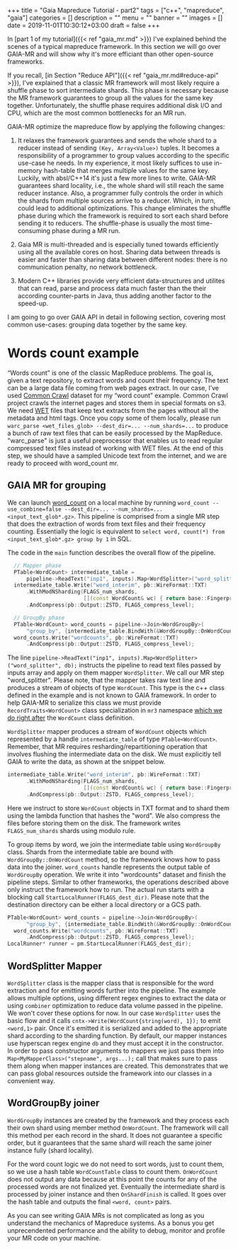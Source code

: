 +++
title = "Gaia Mapreduce Tutorial - part2"
tags = ["c++", "mapreduce", "gaia"]
categories = []
description = ""
menu = ""
banner = ""
images = []
date = 2019-11-01T10:30:12+03:00
draft = false
+++

In [part 1 of my tutorial]({{< ref "gaia_mr.md" >}}) I've explained behind the scenes of a typical mapreduce
framework. In this section we will go over GAIA-MR and will show why it's more efficiant than other open-source frameworks.

<!--more-->

If you recall, [in Section "Reduce API"]({{< ref "gaia_mr.md#reduce-api" >}}), I've explained that a classic MR framework will most likely require a shuffle phase to sort intermediate shards. This phase is necessary because the MR framework guarantees to group all the values for the same key together. Unfortunately, the shuffle phase requires additional disk I/O and CPU, which are the most common bottlenecks for an MR run.

GAIA-MR optimize the mapreduce flow by applying the following changes:

1. It relaxes the framework guarantees and sends the whole shard to a reducer instead of sending `(Key, Array<Value>)` tuples. It becomes a responsibility of a programmer to group values according to the specific use-case he needs. In my experience, it most likely suffices to use in-memory hash-table that merges multiple values for the same key. Luckily, with absl/C++14 it's just a few more lines to write. GAIA-MR guarantees shard locality, i.e., the whole shard will still reach the same reducer instance. Also, a programmer fully controls the order in which the shards from multiple sources arrive to a reducer. Which, in turn, could lead to additional optimizations.
This change eliminates the shuffle phase during which the framework is required to sort each shard before sending it to reducers. The shuffle-phase is usually the most time-consuming phase during a MR run.

2. Gaia MR is multi-threaded and is especially tuned towards efficiently using all the available cores on host. Sharing data between threads is easier and faster than sharing data between different nodes: there is no communication penalty, no network bottleneck.

3. Modern C++ libraries provide very efficient data-structures and utilites that can read, parse and process data much faster than the their according counter-parts in Java, thus adding another factor to the speed-up.

I am going to go over GAIA API in detail in following section, covering most common use-cases: grouping data together by the same key.

# Words count example
“Words count” is one of the classic MapReduce problems. The goal is, given a text repository, to extract words and count their frequency. The text can be a large data file coming from web pages extract. In our case, I’ve used [Common Crawl](https://commoncrawl.org/the-data/get-started/) dataset for my “word count” example. Common Crawl project crawls the internet pages and stores them in special formats on s3. We need [WET](https://commoncrawl.org/the-data/get-started/#WET-Format) files that keep text extracts from the pages without all the metadata and html tags. Once you copy some of them locally, please run `warc_parse <wet_files_glob> --dest_dir=... --num_shards=...` to produce a bunch of raw text files that can be easily processed by the MapReduce. "warc_parse" is just a useful preprocessor that enables us to read regular compressed text files instead of working with WET files. At the end of this step, we should have a sampled Unicode text from the internet, and we are ready to proceed with word_count mr.

## GAIA MR for grouping
We can launch [word_count](https://github.com/romange/gaia/blob/master/examples/wordcount/word_count.cc) on a local machine by running `word_count --use_combine=false --dest_dir=... --num_shards=... <input_text_glob*.gz>`. This pipeline is comprised from a single MR step that does the extraction of words from text files and their frequency counting. Essentially the logic is equivalent to `select word, count(*) from <input_text_glob*.gz> group by 1` in SQL.

The code in the `main` function describes the overall flow of the pipeline.

```cpp
  // Mapper phase
  PTable<WordCount> intermediate_table =
      pipeline->ReadText("inp1", inputs).Map<WordSplitter>("word_splitter", db);
  intermediate_table.Write("word_interim", pb::WireFormat::TXT)
      .WithModNSharding(FLAGS_num_shards,
                        [](const WordCount& wc) { return base::Fingerprint(wc.word); })
      .AndCompress(pb::Output::ZSTD, FLAGS_compress_level);

  // GroupBy phase
  PTable<WordCount> word_counts = pipeline->Join<WordGroupBy>(
      "group_by", {intermediate_table.BindWith(&WordGroupBy::OnWordCount)});
  word_counts.Write("wordcounts", pb::WireFormat::TXT)
      .AndCompress(pb::Output::ZSTD, FLAGS_compress_level);
```

The line `pipeline->ReadText("inp1", inputs).Map<WordSplitter>("word_splitter", db);` instructs the pipeline to read text files passed by inputs array and apply on them mapper `WordSplitter`. We call our MR step "word_splitter". Please note, that the mapper takes raw text line and produces a stream of objects of type `WordCount`. This type is the c++ class defined in the example and is not known
to GAIA framework. In order to help GAIA-MR to serialize this class we must provide `RecordTraits<WordCount>` class specialization in `mr3` namespace [which we do right after](https://github.com/romange/gaia/blob/master/examples/wordcount/word_count.cc#L46) the `WordCount` class definition.

`WordSplitter` mapper produces a stream of `WordCount` objects which represented by a handle `intermediate_table` of type `PTable<WordCount>`. Remember, that MR requires resharding/repartitioning operation that involves flushing the intermediate data on the disk. We must explicitly tell GAIA to write the data, as shown at the snippet below.

```cpp
intermediate_table.Write("word_interim", pb::WireFormat::TXT)
      .WithModNSharding(FLAGS_num_shards,
                        [](const WordCount& wc) { return base::Fingerprint(wc.word); })
      .AndCompress(pb::Output::ZSTD, FLAGS_compress_level);
```

Here we instruct to store `WordCount` objects in TXT format and to shard them using the lambda function that hashes the "word".  We also compress the files before storing them on the disk. The framework writes `FLAGS_num_shards` shards using modulo rule.

To group items by word, we join the intermediate table using `WordGroupBy` class.
Shards from the intermediate table are bound with `WordGroupBy::OnWordCount` method, so the framework knows how to pass data into the joiner. `word_counts` handle represents the output table of `WordGroupBy` operation. We write it into "wordcounts" dataset and finish the pipeline steps.
Similar to other frameworks, the operations described above only instruct the framework how to run. The actual run starts with a blocking call `StartLocalRunner(FLAGS_dest_dir)`. Please note that the destination directory can be either a local directory or a GCS path.

```cpp
PTable<WordCount> word_counts = pipeline->Join<WordGroupBy>(
      "group_by", {intermediate_table.BindWith(&WordGroupBy::OnWordCount)});
  word_counts.Write("wordcounts", pb::WireFormat::TXT)
      .AndCompress(pb::Output::ZSTD, FLAGS_compress_level);
LocalRunner* runner = pm.StartLocalRunner(FLAGS_dest_dir);
```


## WordSplitter Mapper
`WordSplitter` class is the mapper class that is responsible for the word extraction and for emitting words further into the pipeline. The example allows multiple options, using different regex engines to extract the data or using `combiner` optimization to reduce data volume passed in the pipeline. We won't cover these options for now. In our case `WordSplitter` uses the basic flow and it calls `cntx->Write(WordCount{string(word), 1});`  to emit `<word,1>` pair. Once it's emitted
it is serialized and added to the appropriate shard according to the sharding function.
By default, our mapper instances use hyperscan regex engine `db` and they must accept it in the constructor. In order to pass constructor arguments to mappers we just pass them into `Map<MyMapperClass>("stepname", args...);` call that makes sure to pass them along when mapper instances are created. This demonstrates that we can pass global resources outside the framework into our classes in a convenient way.

## WordGroupBy joiner
`WordGroupBy` instances are created by the framework and they process each their own shard using
member method `OnWordCount`. The framework will call this method per each record in the shard. It does not guarantee a specific order, but it guarantees that the same shard will reach the same joiner instance fully (shard locality).

For the word count logic we do not need to sort words, just to count them, so we use a hash table `WordCountTable` class to count them. `OnWordCount` does not output any data because at this point the counts for any of the processed words are not finalized yet. Eventually the intermediate shard is processed by joiner instance and then `OnShardFinish` is called. It goes over the hash table and outputs the final `<word, count>` pairs.

As you can see writing GAIA MRs is not complicated as long as you understand the mechanics of Mapreduce systems. As a bonus you get unprecendented performance and the ability to debug, monitor and profile your MR code on your machine.
